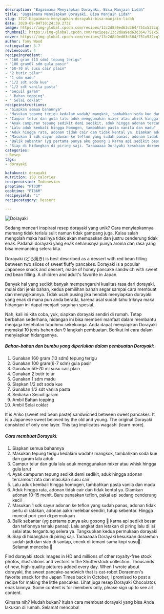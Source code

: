 ```yaml
---
description: "Bagaimana Menyiapkan Dorayaki, Bisa Manjain Lidah"
title: "Bagaimana Menyiapkan Dorayaki, Bisa Manjain Lidah"
slug: 3727-bagaimana-menyiapkan-dorayaki-bisa-manjain-lidah
date: 2020-09-04T10:24:39.273Z
image: https://img-global.cpcdn.com/recipes/13c2d8a9ed63d364/751x532cq70/dorayaki-foto-resep-utama.jpg
thumbnail: https://img-global.cpcdn.com/recipes/13c2d8a9ed63d364/751x532cq70/dorayaki-foto-resep-utama.jpg
cover: https://img-global.cpcdn.com/recipes/13c2d8a9ed63d364/751x532cq70/dorayaki-foto-resep-utama.jpg
author: Tony Wood
ratingvalue: 3.7
reviewcount: 4
recipeingredient:
- "160 gram (13 sdm) tepung terigu"
- "100 gram67 sdm gula pasir"
- "50-70 ml susu cair plain"
- "2 butir telur"
- "1 sdm madu"
- "1/2 sdt soda kue"
- "1/2 sdt vanila pasta"
- "Secuil garam"
- " Bahan topping"
- " Selai coklat"
recipeinstructions:
- "Siapkan semua bahannya"
- "Masukan tepung terigu kedalam wadah/ mangkok, tambahkan soda kue dan garam lalu aduk"
- "Campur telur dan gula lalu aduk menggunakan mixer atau whisk hingga gula larut"
- "Ayak campuran tepung sedikit demi sedikit, aduk hingga adonan tercamout rata dan masukan susu cair"
- "Lalu aduk kembali hingga homogen, tambahkan pasta vanila dan madu"
- "Aduk hingga rata, adonan tidak cair dan tidak kental ya. Diamkan adonan 10-15 menit. Baru panaskan teflon, pakai api sedang cenderung kecil"
- "Masukan 1 sdk sayur adonan ke teflon yang sudah panas, adonan tidak perlu di ratakan, adonan aakn melebar sendiri, tutup sebentar. Hingga muncul pori-pori di permukaan"
- "Balik sebantar (yg pertama punya aku gosong 🤭 karna api sedikit besar dan teflonnya terlalu panas). Lalu angkat dan letakan di piring lalu di isi selai atau tergantung selera ya. Tangkupkan kedua permukaan dorayaki"
- "Siap di hidangkan di piring saji. Taraaaaaa Dorayaki kesukaan doraemon sudah jadi dan siap di santap, cocok di temani sama kopi susu🙂. Selamat mencoba 🤗"
categories:
- Resep
tags:
- dorayaki

katakunci: dorayaki 
nutrition: 158 calories
recipecuisine: Indonesian
preptime: "PT33M"
cooktime: "PT36M"
recipeyield: "1"
recipecategory: Dessert

---
```



![Dorayaki](https://img-global.cpcdn.com/recipes/13c2d8a9ed63d364/751x532cq70/dorayaki-foto-resep-utama.jpg)

Sedang mencari inspirasi resep dorayaki yang unik? Cara menyiapkannya memang tidak terlalu sulit namun tidak gampang juga. Kalau salah mengolah maka hasilnya tidak akan memuaskan dan justru cenderung tidak enak. Padahal dorayaki yang enak seharusnya punya aroma dan rasa yang bisa memancing selera kita.

Dorayaki (どら焼き) is best described as a dessert with red bean filling between two slices of sweet fluffy pancakes. Dorayaki is a popular Japanese snack and dessert, made of honey pancake sandwich with sweet red bean filling. A children and adult&#39;s favorite in Japan.

Banyak hal yang sedikit banyak mempengaruhi kualitas rasa dari dorayaki, mulai dari jenis bahan, kedua pemilihan bahan segar sampai cara membuat dan menyajikannya. Tidak usah pusing jika hendak menyiapkan dorayaki yang enak di mana pun anda berada, karena asal sudah tahu triknya maka hidangan ini dapat menjadi suguhan spesial.


Nah, kali ini kita coba, yuk, siapkan dorayaki sendiri di rumah. Tetap berbahan sederhana, hidangan ini bisa memberi manfaat dalam membantu menjaga kesehatan tubuhmu sekeluarga. Anda dapat menyiapkan Dorayaki memakai 10 jenis bahan dan 9 langkah pembuatan. Berikut ini cara dalam menyiapkan hidangannya.

<!--inarticleads1-->

##### Bahan-bahan dan bumbu yang diperlukan dalam pembuatan Dorayaki:

1. Gunakan 160 gram (13 sdm) tepung terigu
1. Gunakan 100 gram(6-7 sdm) gula pasir
1. Gunakan 50-70 ml susu cair plain
1. Gunakan 2 butir telur
1. Gunakan 1 sdm madu
1. Siapkan 1/2 sdt soda kue
1. Gunakan 1/2 sdt vanila pasta
1. Sediakan Secuil garam
1. Ambil  Bahan topping
1. Ambil  Selai coklat


It is Anko (sweet red bean paste) sandwiched between sweet pancakes. It is a Japanese sweet beloved by the old and young. The original Dorayaki consisted of only one layer. This tag implicates wagashi (learn more). 

<!--inarticleads2-->

##### Cara membuat Dorayaki:

1. Siapkan semua bahannya
1. Masukan tepung terigu kedalam wadah/ mangkok, tambahkan soda kue dan garam lalu aduk
1. Campur telur dan gula lalu aduk menggunakan mixer atau whisk hingga gula larut
1. Ayak campuran tepung sedikit demi sedikit, aduk hingga adonan tercamout rata dan masukan susu cair
1. Lalu aduk kembali hingga homogen, tambahkan pasta vanila dan madu
1. Aduk hingga rata, adonan tidak cair dan tidak kental ya. Diamkan adonan 10-15 menit. Baru panaskan teflon, pakai api sedang cenderung kecil
1. Masukan 1 sdk sayur adonan ke teflon yang sudah panas, adonan tidak perlu di ratakan, adonan aakn melebar sendiri, tutup sebentar. Hingga muncul pori-pori di permukaan
1. Balik sebantar (yg pertama punya aku gosong 🤭 karna api sedikit besar dan teflonnya terlalu panas). Lalu angkat dan letakan di piring lalu di isi selai atau tergantung selera ya. Tangkupkan kedua permukaan dorayaki
1. Siap di hidangkan di piring saji. Taraaaaaa Dorayaki kesukaan doraemon sudah jadi dan siap di santap, cocok di temani sama kopi susu🙂. Selamat mencoba 🤗


Find dorayaki stock images in HD and millions of other royalty-free stock photos, illustrations and vectors in the Shutterstock collection. Thousands of new, high-quality pictures added every day. When I wrote about dorayaki, the sweet pancake-sandwich that is cat-robot Doraemon&#39;s favorite snack for the Japan Times back in October, I promised to post a recipe for making the little pancakes. Lihat juga resep Dorayaki Chocolatos enak lainnya. Some content is for members only, please sign up to see all content. 

Gimana nih? Mudah bukan? Itulah cara membuat dorayaki yang bisa Anda lakukan di rumah. Selamat mencoba!
